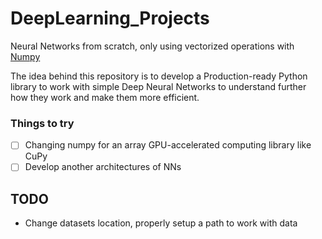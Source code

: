 # DeepLearning_Projects

Neural Networks from scratch, only using vectorized operations with [Numpy](https://numpy.org/)

The idea behind this repository is to develop a Production-ready Python library to work with simple Deep Neural Networks to understand
further how they work and make them more efficient.

### Things to try

- [ ] Changing numpy for an array GPU-accelerated computing library like CuPy
- [ ] Develop another architectures of NNs

## TODO

- Change datasets location, properly setup a path to work with data